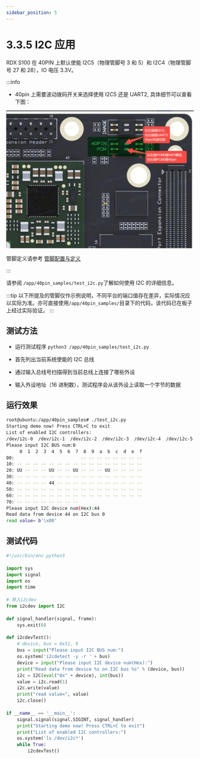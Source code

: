 ```yaml
---
sidebar_position: 5
---
```


# 3.3.5 I2C 应用

RDX S100 在 40PIN 上默认使能 I2C5（物理管脚号 3 和 5）和 I2C4（物理管脚号 27 和 28），IO 电压 3.3V。

:::info

- 40pin 上需要波动拨码开关来选择使用 I2C5 还是 UART2, 具体细节可以查看下图：

![image-rdk_100_funcreuse_40pin](../../../static/img/01_Quick_start/image/hardware_interface/image-rdk_100_funcreuse_40pin.png)

管脚定义请参考 [管脚配置与定义](./01_40pin_define.md#40pin_define)

:::

请参阅 `/app/40pin_samples/test_i2c.py`了解如何使用 I2C 的详细信息。

:::tip
以下所提及的管脚仅作示例说明，不同平台的端口值存在差异，实际情况应以实际为准。亦可直接使用`/app/40pin_samples/`目录下的代码，该代码已在板子上经过实际验证。
:::

## 测试方法

- 运行测试程序 `python3 /app/40pin_samples/test_i2c.py`

- 首先列出当前系统使能的 I2C 总线
- 通过输入总线号扫描得到当前总线上连接了哪些外设
- 输入外设地址（16 进制数），测试程序会从该外设上读取一个字节的数据

## 运行效果

```bash
root@ubuntu:/app/40pin_samples# ./test_i2c.py
Starting demo now! Press CTRL+C to exit
List of enabled I2C controllers:
/dev/i2c-0  /dev/i2c-1  /dev/i2c-2  /dev/i2c-3  /dev/i2c-4  /dev/i2c-5
Please input I2C BUS num:0
     0  1  2  3  4  5  6  7  8  9  a  b  c  d  e  f
00:                         -- -- -- -- -- -- -- --
10: -- -- -- -- -- -- -- -- -- -- -- -- -- -- -- --
20: UU -- -- -- UU -- -- UU -- -- -- UU -- -- -- --
30: -- -- -- -- -- -- -- -- -- -- -- -- -- -- -- --
40: -- -- -- -- 44 -- -- -- -- -- -- -- -- -- -- --
50: -- -- -- -- -- -- -- -- -- -- -- -- -- -- -- --
60: -- -- -- -- -- -- -- -- -- -- -- -- -- -- -- --
70: -- -- -- -- -- -- -- --
Please input I2C device num(Hex):44
Read data from device 44 on I2C bus 0
read value= b'\x00'
```

## 测试代码

```python
#!/usr/bin/env python3

import sys
import signal
import os
import time

# 导入i2cdev
from i2cdev import I2C

def signal_handler(signal, frame):
    sys.exit(0)

def i2cdevTest():
    # device, bus = 0x51, 0
    bus = input("Please input I2C BUS num:")
    os.system('i2cdetect -y -r ' + bus)
    device = input("Please input I2C device num(Hex):")
    print("Read data from device %s on I2C bus %s" % (device, bus))
    i2c = I2C(eval("0x" + device), int(bus))
    value = i2c.read(1)
    i2c.write(value)
    print("read value=", value)
    i2c.close()

if __name__ == '__main__':
    signal.signal(signal.SIGINT, signal_handler)
    print("Starting demo now! Press CTRL+C to exit")
    print("List of enabled I2C controllers:")
    os.system('ls /dev/i2c*')
    while True:
        i2cdevTest()
```
